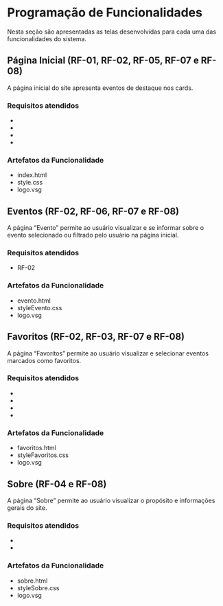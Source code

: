 # Programação de Funcionalidades

Nesta seção são apresentadas as telas desenvolvidas para cada uma das funcionalidades do sistema.

## Página Inicial (RF-01, RF-02, RF-05, RF-07 e RF-08)

A página inicial do site apresenta eventos de destaque nos cards.

### Requisitos atendidos

-
-
-
-

### Artefatos da Funcionalidade

- index.html
- style.css
- logo.vsg

## Eventos (RF-02, RF-06, RF-07 e RF-08)

A página “Evento” permite ao usuário visualizar e se informar sobre o evento selecionado ou filtrado pelo usuário na página inicial.

### Requisitos atendidos

- RF-02

### Artefatos da Funcionalidade

- evento.html
- styleEvento.css
- logo.vsg

## Favoritos (RF-02, RF-03, RF-07 e RF-08)

A página “Favoritos” permite ao usuário visualizar e selecionar eventos marcados como favoritos.

### Requisitos atendidos

-
-
-
-

### Artefatos da Funcionalidade

- favoritos.html
- styleFavoritos.css
- logo.vsg

## Sobre (RF-04 e RF-08)

A página “Sobre” permite ao usuário visualizar o propósito e informações gerais do site.

### Requisitos atendidos

-
-

### Artefatos da Funcionalidade

- sobre.html
- styleSobre.css
- logo.vsg